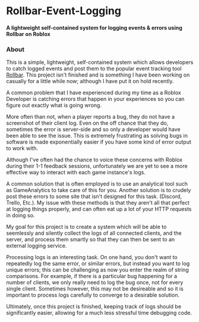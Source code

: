 # Rollbar-Event-Logging
#### A lightweight self-contained system for logging events &amp; errors using Rollbar on Roblox

### About

This is a simple, lightweight, self-contained system which allows developers to catch logged events and post them to the popular event tracking tool [Rollbar](https://rollbar.com/). This project isn't finished and is something I have been working on casually for a little while now; although I have put it on hold recently.

A common problem that I have experienced during my time as a Roblox Developer is catching errors that happen in your experiences so you can figure out exactly what is going wrong. 

More often than not, when a player reports a bug, they do not have a screenshot of their client log. Even on the off chance that they do, sometimes the error is server-side and so only a developer would have been able to see the issue. This is extremely frustrating as solving bugs in software is made exponentially easier if you have some kind of error output to work with.

Although I've often had the chance to voice these concerns with Roblox during their 1-1 feedback sessions, unfortunately we are yet to see a more effective way to interact with each game instance's logs.

A common solution that is often employed is to use an analytical tool such as GameAnalytics to take care of this for you. Another solution is to crudely post these errors to some site that isn't designed for this task. (Discord, Trello, Etc.). My issue with these methods is that they aren't all that perfect at logging things properly, and can often eat up a lot of your HTTP requests in doing so.

My goal for this project is to create a system which will be able to seemlessly and silently collect the logs of all connected clients, and the server, and process them smartly so that they can then be sent to an external logging service.

Processing logs is an interesting task. On one hand, you don't want to repeatedly log the same error, or similar errors, but instead you want to log unique errors; this can be challenging as now you enter the realm of string comparisons. For example, if there is a particular bug happening for a number of clients, we only really need to log the bug once, not for every single client. Sometimes however, this may not be desireable and so it is important to process logs carefully to converge to a desirable solution.

Ultimately, once this project is finished, keeping track of logs should be significantly easier, allowing for a much less stressful time debugging code.
